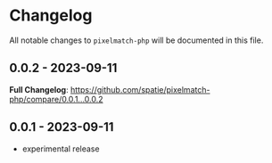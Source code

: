 # Changelog

All notable changes to `pixelmatch-php` will be documented in this file.

## 0.0.2 - 2023-09-11

**Full Changelog**: https://github.com/spatie/pixelmatch-php/compare/0.0.1...0.0.2

## 0.0.1 - 2023-09-11

- experimental release

